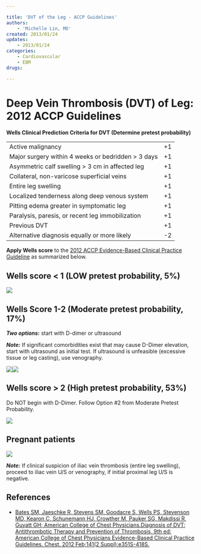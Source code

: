 ```yaml
---

title: 'DVT of the Leg - ACCP Guidelines'
authors:
    - 'Michelle Lin, MD'
created: 2013/01/24
updates:
    - 2013/01/24
categories:
    - Cardiovascular
    - EBM
drugs: 

---
```



# Deep Vein Thrombosis (DVT) of Leg: 2012 ACCP Guidelines

**Wells Clinical Prediction Criteria for DVT (Determine pretest probability)**

|                                                    |     |
|----------------------------------------------------|-----|
| Active malignancy                                  | +1  |
| Major surgery within 4 weeks or bedridden &gt; 3 days   | +1  |
| Asymmetric calf swelling &gt; 3 cm in affected leg | +1  |
| Collateral, non-varicose superficial veins         | +1  |
| Entire leg swelling                                | +1  |
| Localized tenderness along deep venous system      | +1  |
| Pitting edema greater in symptomatic leg           | +1  |
| Paralysis, paresis, or recent leg immobilization   | +1  |
| Previous DVT                                       | +1  |
| Alternative diagnosis equally or more likely       | -2  |

**Apply Wells score** to the [2012 ACCP Evidence-Based Clinical Practice Guideline](http://www.ncbi.nlm.nih.gov/pubmed/22315267) as summarized below.

## Wells score &lt; 1 (LOW pretest probability, 5%) 

![](https://d2p53dh3qxfm0x.cloudfront.net/uploads/img/1jx/5/m/68864aa5-16de-5cd2-8fd1-b50189915f74/640.png)

## Wells Score 1-2 (Moderate pretest probability, 17%)  

***Two options:*** start with D-dimer or ultrasound 

***Note:*** If significant comorbidities exist that may cause D-Dimer elevation, start with ultrasound as initial test. If ultrasound is unfeasible (excessive tissue or leg casting), use venography.

![](https://d2p53dh3qxfm0x.cloudfront.net/uploads/img/1jx/5/m/bbc6d514-963b-5c14-a86a-88f6d242c9c1/640.png)![](https://d2p53dh3qxfm0x.cloudfront.net/uploads/img/1jx/5/m/2c124892-052f-5878-af2b-5c15ea97dc47/640.png)

## Wells score &gt; 2 (High pretest probability, 53%) 

Do NOT begin with D-Dimer. Follow Option \#2 from Moderate Pretest Probability.

![](https://d2p53dh3qxfm0x.cloudfront.net/uploads/img/1jx/5/m/73a1a28e-d818-5241-9c09-40fd1c69ac9b/640.png)

## Pregnant patients 

![](https://d2p53dh3qxfm0x.cloudfront.net/uploads/img/1jx/5/m/70aab985-08c0-550c-8c66-baed03f54199/640.png)

***Note:*** If clinical suspicion of iliac vein thrombosis (entire leg swelling), proceed to iliac vein U/S or venography, if initial proximal leg U/S is negative.

## References

-   [Bates SM, Jaeschke R, Stevens SM, Goodacre S, Wells PS, Stevenson MD, Kearon C, Schunemann HJ, Crowther M, Pauker SG, Makdissi R, Guyatt GH; American College of Chest Physicians.Diagnosis of DVT: Antithrombotic Therapy and Prevention of Thrombosis, 9th ed: American College of Chest Physicians Evidence-Based Clinical Practice Guidelines. Chest. 2012 Feb;141(2 Suppl):e351S-418S.](http://www.ncbi.nlm.nih.gov/pubmed/22315267)
